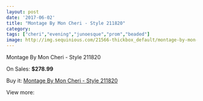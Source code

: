 ```yaml
---
layout: post
date: '2017-06-02'
title: "Montage By Mon Cheri - Style 211820"
category: 
tags: ["cheri","evening","junoesque","prom","beaded"]
image: http://img.sequinious.com/21566-thickbox_default/montage-by-mon-cheri-style-211820.jpg
---
```

Montage By Mon Cheri - Style 211820

On Sales: **$278.99**
<a href="https://www.sequinious.com/9696-montage-by-mon-cheri-style-211820.html"><amp-img layout="responsive" width="600" height="600" src="//img.sequinious.com/21566-thickbox_default/montage-by-mon-cheri-style-211820.jpg" alt="Montage By Mon Cheri - Style 211820 0" /></a>
<a href="https://www.sequinious.com/9696-montage-by-mon-cheri-style-211820.html"><amp-img layout="responsive" width="600" height="600" src="//img.sequinious.com/21567-thickbox_default/montage-by-mon-cheri-style-211820.jpg" alt="Montage By Mon Cheri - Style 211820 1" /></a>

Buy it: [Montage By Mon Cheri - Style 211820](https://www.sequinious.com/9696-montage-by-mon-cheri-style-211820.html "Montage By Mon Cheri - Style 211820")

View more: [](https://www.sequinious.com/- "")